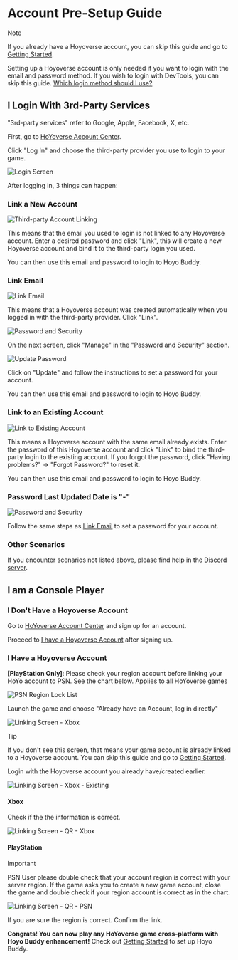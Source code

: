 # Account Pre-Setup Guide

> [!NOTE]  
> If you already have a Hoyoverse account, you can skip this guide and go to [Getting Started](./Getting-Started.md).
>
> Setting up a Hoyoverse account is only needed if you want to login with the email and password method. If you wish to login with DevTools, you can skip this guide. [Which login method should I use?](./FAQ.md#which-login-method-should-i-use)

## I Login With 3rd-Party Services

"3rd-party services" refer to Google, Apple, Facebook, X, etc.

First, go to [HoYoverse Account Center](https://account.hoyoverse.com).

Click "Log In" and choose the third-party provider you use to login to your game.

![Login Screen](../src/assets/images/hb-account/web/account-log-in.png)

After logging in, 3 things can happen:

### Link a New Account

![Third-party Account Linking](../src/assets/images/hb-account/web/sign-up_google-link.png)

This means that the email you used to login is not linked to any Hoyoverse account. Enter a desired password and click "Link", this will create a new Hoyoverse account and bind it to the third-party login you used.

You can then use this email and password to login to Hoyo Buddy.

### Link Email

![Link Email](../src/assets/images/hb-account/web/link-email.png)

This means that a Hoyoverse account was created automatically when you logged in with the third-party provider. Click "Link".

![Password and Security](../src/assets/images/hb-account/web/password-and-security.png)

On the next screen, click "Manage" in the "Password and Security" section.

![Update Password](../src/assets/images/hb-account/web/update-password.png)

Click on "Update" and follow the instructions to set a password for your account.

You can then use this email and password to login to Hoyo Buddy.

### Link to an Existing Account

![Link to Existing Account](../src/assets/images/hb-account/web/link-existing.png)

This means a Hoyoverse account with the same email already exists. Enter the password of this Hoyoverse account and click "Link" to bind the third-party login to the existing account. If you forgot the password, click "Having problems?" -> "Forgot Password?" to reset it.

You can then use this email and password to login to Hoyo Buddy.

### Password Last Updated Date is "-"

![Password and Security](../src/assets/images/hb-account/web/password-and-security.png)

Follow the same steps as [Link Email](#link-email) to set a password for your account.

### Other Scenarios

If you encounter scenarios not listed above, please find help in the [Discord server](https://link.seria.moe/hb-dc).

## I am a Console Player

### I Don't Have a Hoyoverse Account

Go to [HoYoverse Account Center](https://account.hoyoverse.com) and sign up for an account.

Proceed to [I have a Hoyoverse Account](#i-have-a-hoyoverse-account) after signing up.

### I Have a Hoyoverse Account

**[PlayStation Only]**: Please check your region account before linking your HoYo account to PSN. See the chart below. Applies to all HoYoverse games

![PSN Region Lock List](../src/assets/images/hb-account/console/PSN_Region_Lock.png)

Launch the game and choose "Already have an Account, log in directly"

![Linking Screen - Xbox](../src/assets/images/hb-account/console/xbox-link_1.png)

> [!TIP]
> If you don't see this screen, that means your game account is already linked to a Hoyoverse account. You can skip this guide and go to [Getting Started](./Getting-Started.md).

Login with the Hoyoverse account you already have/created earlier.

![Linking Screen - Xbox - Existing](../src/assets/images/hb-account/console/xbox-link_2.png)

#### Xbox

Check if the the information is correct.

![Linking Screen - QR - Xbox](../src/assets/images/hb-account/console/qr_link-1.png)

#### PlayStation

> [!IMPORTANT]  
> PSN User please double check that your account region is correct with your server region. If the game asks you to create a new game account, close the game and double check if your region account is correct as in the chart.

![Linking Screen - QR - PSN](../src/assets/images/hb-account/console/qr_link-psn.png)

If you are sure the region is correct. Confirm the link.

**Congrats! You can now play any HoYoverse game cross-platform with Hoyo Buddy enhancement!** Check out [Getting Started](./Getting-Started.md) to set up Hoyo Buddy.
